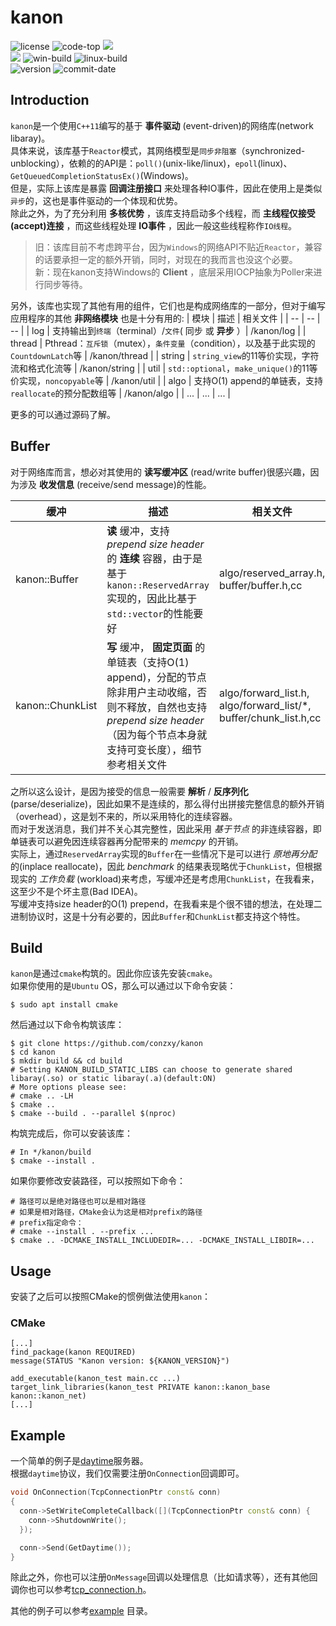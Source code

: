 # kanon
![license](https://img.shields.io/github/license/conzxy/kanon) ![code-top](https://img.shields.io/github/languages/top/conzxy/kanon)  ![](https://img.shields.io/badge/Standard-C%2B%2B11-orange)  
![](https://img.shields.io/badge/Platform-Windows%20%7C%20Linux-blue) ![win-build](https://img.shields.io/github/actions/workflow/status/conzxy/kanon/cmake-windows.yml?label=Win%20build&logo=windows&logoColor=blue) ![linux-build](https://img.shields.io/github/actions/workflow/status/conzxy/kanon/cmake-linux.yml?label=Linux%20build&logo=Linux)  
![version](https://img.shields.io/github/v/tag/conzxy/kanon) ![commit-date](https://img.shields.io/github/last-commit/conzxy/kanon)
## Introduction
`kanon`是一个使用`C++11`编写的基于 **事件驱动** (event-driven)的网络库(network libaray)。  
具体来说，该库基于`Reactor`模式，其网络模型是`同步非阻塞`（synchronized-unblocking），依赖的的API是：`poll()`(unix-like/linux)，`epoll`(linux)、`GetQueuedCompletionStatusEx()`(Windows)。  
但是，实际上该库是暴露 **回调注册接口** 来处理各种IO事件，因此在使用上是类似`异步`的，这也是事件驱动的一个体现和优势。  
除此之外，为了充分利用 **多核优势** ，该库支持启动多个线程，而 **主线程仅接受(accept)连接** ，而这些线程处理 **IO事件** ，因此一般这些线程称作`IO线程`。

> 旧：该库目前不考虑跨平台，因为`Windows`的网络API不贴近`Reactor`，兼容的话要承担一定的额外开销，同时，对现在的我而言也没这个必要。  
> 新：现在kanon支持Windows的 **Client** ，底层采用IOCP抽象为Poller来进行同步等待。

另外，该库也实现了其他有用的组件，它们也是构成网络库的一部分，但对于编写应用程序的其他 **非网络模块** 也是十分有用的:
| 模块 | 描述 | 相关文件 |
| -- | -- | -- |
| log | 支持输出到`终端`（terminal）/`文件`( 同步 或 **异步** ）| /kanon/log |
| thread | Pthread：`互斥锁`（mutex），`条件变量`（condition），以及基于此实现的`CountdownLatch`等 | /kanon/thread |
| string | `string_view`的11等价实现，字符流和格式化流等 | /kanon/string |
| util | `std::optional`，`make_unique()`的11等价实现，`noncopyable`等 | /kanon/util |
| algo | 支持O(1) append的单链表，支持`reallocate`的预分配数组等 | /kanon/algo |
| ... | ... | ... |

更多的可以通过源码了解。

## Buffer
对于网络库而言，想必对其使用的 **读写缓冲区** (read/write buffer)很感兴趣，因为涉及 **收发信息** (receive/send message)的性能。

| 缓冲 | 描述 | 相关文件 |
| -- | -- | -- |
| kanon::Buffer | **读** 缓冲，支持 *prepend size header* 的 **连续** 容器，由于是基于`kanon::ReservedArray`实现的，因此比基于`std::vector`的性能要好 | algo/reserved_array.h, buffer/buffer.h,cc | 
| kanon::ChunkList | **写** 缓冲， **固定页面** 的单链表（支持O(1) append)，分配的节点除非用户主动收缩，否则不释放，自然也支持 *prepend size header* （因为每个节点本身就支持可变长度），细节参考相关文件 | algo/forward_list.h, algo/forward_list/\*, buffer/chunk_list.h,cc |

之所以这么设计，是因为接受的信息一般需要 **解析** / **反序列化** (parse/deserialize)，因此如果不是连续的，那么得付出拼接完整信息的额外开销（overhead），这是划不来的，所以采用特化的连续容器。  
而对于发送消息，我们并不关心其完整性，因此采用 *基于节点* 的非连续容器，即单链表可以避免因连续容器再分配带来的 *memcpy* 的开销。  
实际上，通过`ReservedArray`实现的`Buffer`在一些情况下是可以进行 *原地再分配* 的(inplace reallocate)，因此 *benchmark* 的结果表现略优于`ChunkList`，但根据现实的 *工作负载* (workload)来考虑，写缓冲还是考虑用`ChunkList`，在我看来，这至少不是个坏主意(Bad IDEA)。  
写缓冲支持size header的O(1) prepend，在我看来是个很不错的想法，在处理二进制协议时，这是十分有必要的，因此`Buffer`和`ChunkList`都支持这个特性。

## Build
`kanon`是通过`cmake`构筑的。因此你应该先安装`cmake`。  
如果你使用的是`Ubuntu` OS，那么可以通过以下命令安装：
```shell
$ sudo apt install cmake
```

然后通过以下命令构筑该库：
```shell
$ git clone https://github.com/conzxy/kanon
$ cd kanon
$ mkdir build && cd build
# Setting KANON_BUILD_STATIC_LIBS can choose to generate shared libaray(.so) or static libaray(.a)(default:ON)
# More options please see:
# cmake .. -LH
$ cmake ..
$ cmake --build . --parallel $(nproc)
```

构筑完成后，你可以安装该库：
```shell
# In */kanon/build
$ cmake --install .
```

如果你要修改安装路径，可以按照如下命令：
```shell
# 路径可以是绝对路径也可以是相对路径
# 如果是相对路径，CMake会认为这是相对prefix的路径
# prefix指定命令：
# cmake --install . --prefix ...
$ cmake .. -DCMAKE_INSTALL_INCLUDEDIR=... -DCMAKE_INSTALL_LIBDIR=...
```

## Usage
安装了之后可以按照CMake的惯例做法使用`kanon`：
### CMake
```
[...]
find_package(kanon REQUIRED)
message(STATUS "Kanon version: ${KANON_VERSION}")

add_executable(kanon_test main.cc ...)
target_link_libraries(kanon_test PRIVATE kanon::kanon_base kanon::kanon_net)
[...]
```

## Example
一个简单的例子是[daytime](https://www.ietf.org/rfc/rfc867.txt)服务器。  
根据`daytime`协议，我们仅需要注册`OnConnection`回调即可。
```cpp
void OnConnection(TcpConnectionPtr const& conn)
{
  conn->SetWriteCompleteCallback([](TcpConnectionPtr const& conn) {
    conn->ShutdownWrite();
  });

  conn->Send(GetDaytime());
}
```
除此之外，你也可以注册`OnMessage`回调以处理信息（比如请求等），还有其他回调你也可以参考[tcp_connection.h](https://github.com/Conzxy/kanon/blob/master/kanon/net/tcp_connection.h)。

其他的例子可以参考[example](https://github.com/Conzxy/kanon/tree/master/example) 目录。
